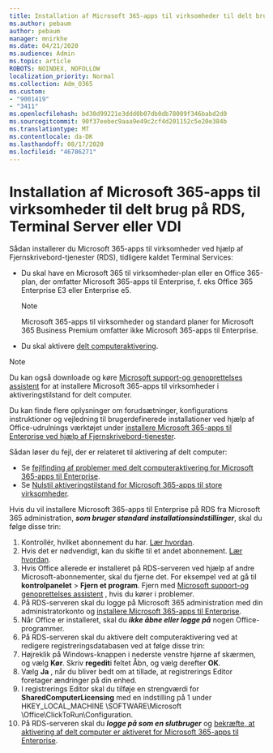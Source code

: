 ```yaml
---
title: Installation af Microsoft 365-apps til virksomheder til delt brug på RDS, Terminal Server eller VDI
ms.author: pebaum
author: pebaum
manager: mnirkhe
ms.date: 04/21/2020
ms.audience: Admin
ms.topic: article
ROBOTS: NOINDEX, NOFOLLOW
localization_priority: Normal
ms.collection: Adm_O365
ms.custom:
- "9001419"
- "3411"
ms.openlocfilehash: bd30d99221e3ddd0b07db0db78009f346babd2d0
ms.sourcegitcommit: 90f37eebec9aaa9e49c2cf4d201152c5e20e384b
ms.translationtype: MT
ms.contentlocale: da-DK
ms.lasthandoff: 08/17/2020
ms.locfileid: "46786271"
---
```

# <a name="deploying-microsoft-365-apps-for-enterprise-for-shared-use-on-rds-terminal-server-or-vdi"></a>Installation af Microsoft 365-apps til virksomheder til delt brug på RDS, Terminal Server eller VDI

Sådan installerer du Microsoft 365-apps til virksomheder ved hjælp af Fjernskrivebord-tjenester (RDS), tidligere kaldet Terminal Services:
- Du skal have en Microsoft 365 til virksomheder-plan eller en Office 365-plan, der omfatter Microsoft 365-apps til Enterprise, f. eks Office 365 Enterprise E3 eller Enterprise e5.
   > [!NOTE] 
   > Microsoft 365-apps til virksomheder og standard planer for Microsoft 365 Business Premium omfatter ikke Microsoft 365-apps til Enterprise.
- Du skal aktivere [delt computeraktivering](https://docs.microsoft.com/DeployOffice/overview-shared-computer-activation).

> [!NOTE]
> Du kan også downloade og køre [Microsoft support-og genoprettelses assistent](https://aka.ms/SaRA_OfficeSCA_M365Portal) for at installere Microsoft 365-apps til virksomheder i aktiveringstilstand for delt computer.

Du kan finde flere oplysninger om forudsætninger, konfigurations instruktioner og vejledning til brugerdefinerede installationer ved hjælp af Office-udrulnings værktøjet under [installere Microsoft 365-apps til Enterprise ved hjælp af Fjernskrivebord-tjenester](https://docs.microsoft.com/DeployOffice/deploy-microsoft-365-apps-remote-desktop-services).

Sådan løser du fejl, der er relateret til aktivering af delt computer:
- Se [fejlfinding af problemer med delt computeraktivering for Microsoft 365-apps til Enterprise](https://docs.microsoft.com/DeployOffice/troubleshoot-shared-computer-activation).
- Se [Nulstil aktiveringstilstand for Microsoft 365-apps til store virksomheder](https://go.microsoft.com/fwlink/?linkid=2109218).

Hvis du vil installere Microsoft 365-apps til Enterprise på RDS fra Microsoft 365 administration, ***som bruger standard installationsindstillinger***, skal du følge disse trin:

1.    Kontrollér, hvilket abonnement du har. [Lær hvordan](https://docs.microsoft.com/microsoft-365/admin/admin-overview/what-subscription-do-i-have).
2.    Hvis det er nødvendigt, kan du skifte til et andet abonnement. [Lær hvordan](https://docs.microsoft.com/microsoft-365/commerce/subscriptions/switch-to-a-different-plan).
3.    Hvis Office allerede er installeret på RDS-serveren ved hjælp af andre Microsoft-abonnementer, skal du fjerne det. For eksempel ved at gå til **kontrolpanelet**  >  **Fjern et program**. Fjern med [Microsoft support-og genoprettelses assistent](https://aka.ms/SARA-OfficeUninstall-Alchemy) , hvis du kører i problemer.
4.    På RDS-serveren skal du logge på Microsoft 365 administration med din administratorkonto og [installere Microsoft 365-apps til Enterprise](https://portal.office.com/OLS/MySoftware.aspx).
5.    Når Office er installeret, skal du ***ikke åbne eller logge på*** nogen Office-programmer.
6.    På RDS-serveren skal du aktivere delt computeraktivering ved at redigere registreringsdatabasen ved at følge disse trin:
   1. Højreklik på Windows-knappen i nederste venstre hjørne af skærmen, og vælg **Kør**. Skriv **regedit**i feltet Åbn, og vælg derefter **OK**.
   2. Vælg **Ja** , når du bliver bedt om at tillade, at registrerings Editor foretager ændringer på din enhed.
   3. I registrerings Editor skal du tilføje en strengværdi for **SharedComputerLicensing** med en indstilling på 1 under HKEY_LOCAL_MACHINE \SOFTWARE\Microsoft \Office\ClickToRun\Configuration.
   4. På RDS-serveren skal du ***logge på som en slutbruger*** og [bekræfte, at aktivering af delt computer er aktiveret for Microsoft 365-apps til Enterprise](https://docs.microsoft.com/DeployOffice/troubleshoot-shared-computer-activation#verify-that-activation-for-microsoft-365-apps-succeeded).

